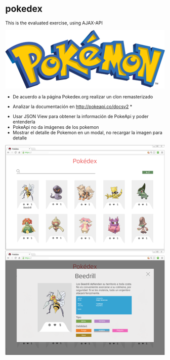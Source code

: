# pokedex
This is the evaluated exercise, using AJAX-API

![alt text](assets/img/pokemon.png "Pokemon")

- De acuerdo a la página Pokedex.org realizar un clon remasterizado
* Analizar la documentación en http://pokeapi.co/docsv2 *
- Usar JSON View para obtener la información de PokeApi y poder entenderla
- PokeApi no da imágenes de los pokemon
- Mostrar el detalle de Pokemon en un modal, no recargar la imagen para detalle

![alt text](LandingDesign/pokedex-grid.png "Pokemon-Grid")
![alt text](LandingDesign/pokedex-popup.png "Pokemon-PopUp")

